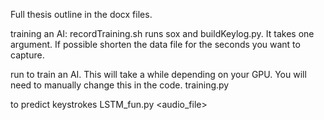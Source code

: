 Full thesis outline in the docx files.


training an AI:
recordTraining.sh <output training file>
runs sox and buildKeylog.py. It takes one argument. If possible shorten the data file for the seconds you want to capture.

run to train an AI. This will take a while depending on your GPU. You will need to manually change this in the code.
training.py <training file>

to predict keystrokes
LSTM_fun.py <audio_file>
